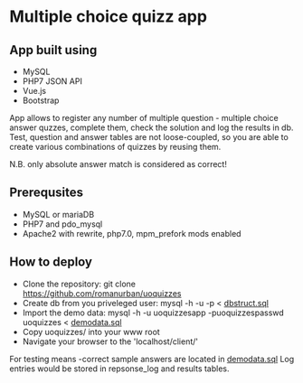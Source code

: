 # Multiple choice quizz app

## App built using
* MySQL
* PHP7 JSON API
* Vue.js
* Bootstrap

App allows to register any number of multiple question - multiple choice answer quzzes, complete them, check the solution and log the results in db.
Test, question and answer tables are not loose-coupled, so you are able to create various combinations of quizzes by reusing them.

N.B. only absolute answer match is considered as correct!

## Prerequsites
* MySQL or mariaDB
* PHP7 and pdo_mysql
* Apache2 with rewrite, php7.0, mpm_prefork mods enabled

## How to deploy
- Clone the repository: git clone https://github.com/romanurban/uoquizzes
- Create db from you priveleged user: mysql -h <host> -u <username> -p < [dbstruct.sql](sql/dbstruct.sql)
- Import the demo data: mysql -h <host> -u uoquizzesapp -puoquizzespasswd uoquizzes < [demodata.sql](sql/demodata.sql)
- Copy uoquizzes/ into your www root
- Navigate your browser to the 'localhost/client/'

For testing means -correct sample answers are located in [demodata.sql](sql/demodata.sql)
Log entries would be stored in repsonse_log and results tables.

